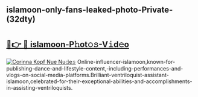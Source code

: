 ## islamoon-only-fans​-leaked-photo​-Private-(32dty)


# <h2><a href="https://mediaupload.pro?title=islamoon&ref=git">🔗👉 🔴 islamoon-P𝚑ot𝚘𝚜-V𝚒d𝚎o</a></h2>

[![Corinna Kopf Nue Nu𝚍e𝚜](https://i.imgur.com/0qMVB7G.gif)](https://mediaupload.pro?title=islamoon&ref=git)
Online-influencer-islamoon,known-for-publishing-dance-and-lifestyle-content,-including-performances-and-vlogs-on-social-media-platforms.Brilliant-ventriloquist-assistant-islamoon,celebrated-for-their-exceptional-abilities-and-accomplishments-in-assisting-ventriloquists.  